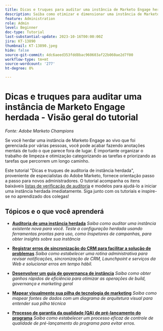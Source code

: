```yaml
---
title: Dicas e truques para auditar uma instância de Marketo Engage herdada
description: Saiba como otimizar e dimensionar uma instância de Marketo Engage ativo herdada.
feature: Administration
role: Admin
level: Beginner
doc-type: Tutorial
last-substantial-update: 2023-10-16T00:00:00Z
jira: KT-13890
thumbnail: KT-13890.jpeg
hide: false
source-git-commit: 4dc6aeed353fdd8bac960603af22b060ae2d7f00
workflow-type: tm+mt
source-wordcount: '277'
ht-degree: 0%

---
```



# Dicas e truques para auditar uma instância de Marketo Engage herdada - Visão geral do tutorial

*Fonte: Adobe Marketo Champions*

Se você herdar uma instância de Marketo Engage ao vivo que foi gerenciada por várias pessoas, você pode acabar fazendo anotações mentais de tudo o que parece fora de lugar. É importante organizar o trabalho de limpeza e otimização categorizando as tarefas e priorizando as tarefas que percorrem um longo caminho.

Este tutorial &quot;Dicas e truques de auditoria de instância herdada&quot;, proveniente de especialistas do Adobe Marketo, fornece orientação passo a passo para novos administradores. O tutorial acompanha os itens baixáveis [listas de verificação de auditoria](https://experienceleague.adobe.com/docs/marketo/using/getting-started-with-marketo/inheriting-a-marketo-engage-instance/where-to-start.html) e modelos para ajudá-lo a iniciar uma instância herdada imediatamente. Siga junto com os tutoriais e inspire-se no aprendizado dos colegas! 

## Tópicos e o que você aprenderá

* **[Auditoria de uma instância herdada](/help/tutorial-inherited-instance/audit-an-inherted-instance.md)**
  *Saiba como auditar uma instância existente nova para você. Teste a configuração herdada usando ferramentas prontas para uso, como Inspetores de campanhas, para obter insights sobre sua instância*

* **[Registrar erros de sincronização do CRM para facilitar a solução de problemas](/help/tutorial-inherited-instance/log-crm-sync-errors-for-easy-troubleshootig.md)**
  *Saiba como estabelecer uma rotina administrativa para revisar notificações, sincronização de CRM, Launchpoint e serviços da Web e solucionar erros em tempo hábil.*

* **[Desenvolver um guia de governança de instância](/help/tutorial-inherited-instance/develop-an-instance-governance-guide.md)**
  *Saiba como obter ganhos rápidos de eficiência para otimizar as operações de build, governança e marketing geral*

* **[Mapear visualmente sua pilha de tecnologia de marketing](/help/tutorial-inherited-instance/create-a-visual-data-flow-diagram.md)**
  *Saiba como mapear fontes de dados com um diagrama de arquitetura visual para entender sua pilha técnica*

* **[Processo de garantia da qualidade (QA) de pré-lançamento do programa](/help/tutorial-inherited-instance/essential-program-pre-launch-qa.md)**
  *Saiba como estabelecer um processo eficaz de controle de qualidade de pré-lançamento do programa para evitar erros.*
